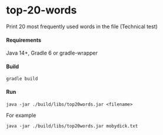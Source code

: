# top-20-words
Print 20 most frequently used words in the file (Technical test)

#### Requirements
Java 14+, Gradle 6 or gradle-wrapper

#### Build

    gradle build

#### Run

    java -jar ./build/libs/top20words.jar <filename>
    
For example

    java -jar ./build/libs/top20words.jar mobydick.txt